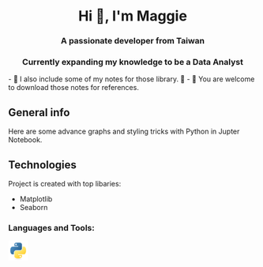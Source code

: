 <h1 align="center">Hi 👋, I'm Maggie</h1>
<h3 align="center">A passionate developer from Taiwan</h3>
<h3 align="center">Currently expanding my knowledge to be a Data Analyst</h3>
- 🔭 I also include some of my notes for those library. 📄
- 👯 You are welcome to download those notes for references.

## General info

Here are some advance graphs and styling tricks with Python in Jupter Notebook.

<!-- <img src="https://maggiepractice.s3.amazonaws.com/quotegenerator2.gif" width="600" /> -->

## Technologies

Project is created with top libaries:

- Matplotlib
- Seaborn

<h3 align="left">Languages and Tools:</h3>
<p align="left"> <a href="https://www.python.org" target="_blank"> <img src="https://raw.githubusercontent.com/devicons/devicon/master/icons/python/python-original.svg" alt="python" width="40" height="40"/> </a> </p>
